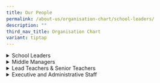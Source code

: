 ```yaml
---
title: Our People
permalink: /about-us/organisation-chart/school-leaders/
description: ""
third_nav_title: Organisation Chart
variant: tiptap
---
```

<p></p>
<div data-type="detailGroup" class="isomer-accordion-group isomer-accordion isomer-accordion-white">
<details class="isomer-details">
<summary>School Leaders</summary>
<div data-type="detailsContent" class="isomer-details-content">
<table style="minWidth: 75px">
<colgroup>
<col>
<col>
<col>
</colgroup>
<tbody>
<tr>
<th rowspan="1" colspan="1">
<p></p>
<div class="isomer-image-wrapper">
<img style="width: 100%" height="auto" width="100%" alt="" src="/images/Org Pics/mr_abdul_harris_bin_sumardi.jpg">
</div>
</th>
<th rowspan="1" colspan="1">
<p></p>
<div class="isomer-image-wrapper">
<img style="width: 100%" height="auto" width="100%" alt="" src="/images/Org Pics/Mr_Hoi_Weng_Kit_Derrick.jpg">
</div>
</th>
<th rowspan="1" colspan="1">
<p></p>
<div class="isomer-image-wrapper">
<img style="width: 40%;" height="auto" width="100%" alt="" src="/images/Org Pics/Ms__Theodora_Huang_Xinyi__Vice_Principal_.jpg">
</div>
</th>
</tr>
<tr>
<td rowspan="1" colspan="1">
<p><strong>Mr Abdul Harris Sumardi</strong>
</p>
</td>
<td rowspan="1" colspan="1">
<p><strong>Mr Derrick Hoi Weng Kit</strong>
</p>
</td>
<td rowspan="1" colspan="1">
<p><strong>Ms Theodora</strong>
<br><strong>Huang Xinyi</strong>
</p>
</td>
</tr>
<tr>
<td rowspan="1" colspan="1">
<p>Principal</p>
</td>
<td rowspan="1" colspan="1">
<p>Vice-Principal</p>
</td>
<td rowspan="1" colspan="1">
<p>Vice-Principal</p>
</td>
</tr>
</tbody>
</table>
</div>
</details>
</div>
<div data-type="detailGroup" class="isomer-accordion-group isomer-accordion isomer-accordion-white">
<details class="isomer-details">
<summary>Middle Managers</summary>
<div data-type="detailsContent" class="isomer-details-content">
<table style="minWidth: 50px">
<colgroup>
<col>
<col>
</colgroup>
<tbody>
<tr>
<td rowspan="1" colspan="1">
<p></p>
<div class="isomer-image-wrapper">
<img style="width: 50%;" height="auto" width="100%" alt="" src="/images/Org Pics/Mdm_Fauziah_Bte_Ahmad.jpg">
</div>
</td>
<td rowspan="1" colspan="1">
<p></p>
<div class="isomer-image-wrapper">
<img style="width: 50%;" height="auto" width="100%" alt="" src="/images/Org Pics/Miss_Lee_Chew_Yen.jpg">
</div>
</td>
</tr>
<tr>
<td rowspan="1" colspan="1">
<p><strong>Mdm Fauziah Bte Ahmad</strong>
</p>
<p>HOD/Character &amp; Citizenship Education</p>
</td>
<td rowspan="1" colspan="1">
<p><strong>Ms Lee Chew Yen<br></strong>HOD/English Language &amp; Literature</p>
</td>
</tr>
<tr>
<td rowspan="1" colspan="1">
<p></p>
<div class="isomer-image-wrapper">
<img style="width: 50%;" height="auto" width="100%" alt="" src="/images/Org Pics/Mr_Zhong_Shenghan_Desmond_400.jpg">
</div>
</td>
<td rowspan="1" colspan="1">
<p></p>
<div class="isomer-image-wrapper">
<img style="width: 50%;" height="auto" width="100%" alt="" src="/images/Org Pics/Mdm_Quek_Liza__Guo_Lisha_.jpg">
</div>
</td>
</tr>
<tr>
<td rowspan="1" colspan="1">
<p><strong>Mr Zhong Shenghan Desmond<br></strong>HOD/Humanities</p>
</td>
<td rowspan="1" colspan="1">
<p><strong>Mdm Quek Liza<br></strong>HOD/ICT</p>
</td>
</tr>
<tr>
<td rowspan="1" colspan="1">
<p></p>
<div class="isomer-image-wrapper">
<img style="width: 50%;" height="auto" width="100%" alt="" src="/images/Org Pics/mr_lau_yongxing_bob.jpg">
</div>
</td>
<td rowspan="1" colspan="1">
<p></p>
<div class="isomer-image-wrapper">
<img style="width: 50%;" height="auto" width="100%" alt="" src="/images/Org Pics/Mr_Li_Yundong.jpg">
</div>
</td>
</tr>
<tr>
<td rowspan="1" colspan="1">
<p><strong>Mr Lau Yongxing Bob<br></strong> HOD/Mathematics</p>
</td>
<td rowspan="1" colspan="1">
<p><strong>Mr Li Yundong<br></strong>HOD/Mother Tongue Languages</p>
</td>
</tr>
<tr>
<td rowspan="1" colspan="1">
<p></p>
<div class="isomer-image-wrapper">
<img style="width: 50%;" height="auto" width="100%" alt="" src="/images/Org Pics/Mdm_Goh_Sok_Fern.jpg">
</div>
</td>
<td rowspan="1" colspan="1">
<p></p>
<div class="isomer-image-wrapper">
<img style="width: 50%;" height="auto" width="100%" alt="" src="/images/Org Pics/Mdm_Nur_Rakeezah_Bte_Abdul_Rahim.jpg">
</div>
</td>
</tr>
<tr>
<td rowspan="1" colspan="1">
<p><strong>Mdm Goh Sok Fern<br></strong>HOD/Science</p>
</td>
<td rowspan="1" colspan="1">
<p><strong>Mdm Nur Rakeezah Bte Abdul Rahim<br></strong>HOD/Student Management</p>
</td>
</tr>
<tr>
<td rowspan="1" colspan="1">
<p></p>
<div class="isomer-image-wrapper">
<img style="width: 50%;" height="auto" width="100%" alt="" src="/images/Org Pics/mr_heng_yih_foo_hector.jpg">
</div>
</td>
<td rowspan="1" colspan="1">
<p></p>
<div class="isomer-image-wrapper">
<img style="width: 50%;" height="auto" width="100%" alt="" src="/images/Org Pics/Mdm_Nur_Hidayah_Binte_Moktar.jpg">
</div>
</td>
</tr>
<tr>
<td rowspan="1" colspan="1">
<p><strong>Mr Heng Yih Foo Hector<br></strong> HOD/Technology &amp; Design</p>
</td>
<td rowspan="1" colspan="1">
<p><strong>Mdm Nur Hidayah Bte Moktar<br></strong> School Staff Developer</p>
</td>
</tr>
<tr>
<td rowspan="1" colspan="1">
<p></p>
<p></p>
<p></p>
<p></p>
<p></p>
<p></p>
<p></p>
<p><strong>Mr Foo Chee Sian Eric<br></strong>HOD/PE CCA</p>
</td>
<td rowspan="1" colspan="1">
<p></p>
</td>
</tr>
<tr>
<td rowspan="1" colspan="1">
<p></p>
<div class="isomer-image-wrapper">
<img style="width: 50%;" height="auto" width="100%" alt="" src="/images/Org Pics/Miss_Maria_Bte_Marzuki.jpg">
</div>
</td>
<td rowspan="1" colspan="1">
<p></p>
<div class="isomer-image-wrapper">
<img style="width: 50%;" height="auto" width="100%" alt="" src="/images/Org Pics/Ms_Nurul_Atika_Binti_Ramli.jpg">
</div>
<p></p>
</td>
</tr>
<tr>
<td rowspan="1" colspan="1">
<p><strong>Ms Maria Marzuki<br></strong>Year Head/ Lower Sec</p>
</td>
<td rowspan="1" colspan="1">
<p><strong>Ms Nurul Atika Bte Ramli<br></strong>Assistant Year Head/Lower
Sec</p>
</td>
</tr>
<tr>
<td rowspan="1" colspan="1">
<div class="isomer-image-wrapper">
<img style="width:55%" height="auto" width="100%" src="/images/miss%20teo%20shi%20yun%20madeline.jpg">
</div>
<p></p>
</td>
<td rowspan="1" colspan="1">
<p></p>
<div class="isomer-image-wrapper">
<img style="width: 50%;" height="auto" width="100%" alt="" src="/images/Org Pics/Ms_Loh_May_Kay_Maria__Luo_Meiqi_.jpg">
</div>
</td>
</tr>
<tr>
<td rowspan="1" colspan="1">
<p><strong>Ms Teo Shi Yun Madeline<br></strong> SH/Food &amp; Nutrition</p>
</td>
<td rowspan="1" colspan="1">
<p><strong>Ms Loh May-Kay Maria<br></strong> SH/History &amp; Social Studies</p>
</td>
</tr>
<tr>
<td rowspan="1" colspan="1">
<p></p>
<div class="isomer-image-wrapper">
<img style="width: 50%;" height="auto" width="100%" alt="" src="/images/Org Pics/Mr_Lee_Chuen_Hing.jpg">
</div>
</td>
<td rowspan="1" colspan="1">
<div class="isomer-image-wrapper">
<img style="width:55%" height="auto" width="100%" src="/images/mr%20chan%20chi%20thio.jpeg">
</div>
</td>
</tr>
<tr>
<td rowspan="1" colspan="1">
<p><strong>Mr Lee Chuen Hing<br></strong> SH/Mathematics</p>
</td>
<td rowspan="1" colspan="1">
<p><strong>Mr Chan Chi Thio<br></strong> SH/ICT</p>
</td>
</tr>
<tr>
<td rowspan="1" colspan="1">
<p></p>
<div class="isomer-image-wrapper">
<img style="width: 50%;" height="auto" width="100%" alt="" src="/images/Org Pics/Ms_Nadia_Bte_Eddy_Razali.jpg">
</div>
</td>
<td rowspan="1" colspan="1">
<div class="isomer-image-wrapper">
<img style="width:50%" height="auto" width="100%" src="/images/miss melissa manuela rama shan.jpg">
</div>
</td>
</tr>
<tr>
<td rowspan="1" colspan="1">
<p><strong>Mdm Nadia Binte Eddy Razali <br></strong>SH/Character &amp; Citizenship
Education</p>
</td>
<td rowspan="1" colspan="1">
<p><strong>Ms Melissa Manuela</strong>
</p>
<p>SH/Chemistry</p>
</td>
</tr>
<tr>
<td rowspan="1" colspan="1">
<p></p>
<div class="isomer-image-wrapper">
<img style="width: 50%;" height="auto" width="100%" alt="" src="/images/Org Pics/Mr_Robert_Lee_Teck_Choon_400.jpg">
</div>
<p></p>
</td>
<td rowspan="1" colspan="1">
<div class="isomer-image-wrapper">
<img style="width:55%" height="auto" width="100%" src="/images/mr mohammad redzuan bin ja'afar.jpg">
</div>
<p></p>
</td>
</tr>
<tr>
<td rowspan="1" colspan="1">
<p><strong>Mr Lee Teck Choon Robert<br></strong> SH/Physical Education</p>
</td>
<td rowspan="1" colspan="1">
<p><strong>Mr Mohammad Redzuan Bin Jaafar<br></strong>SH/Student Management</p>
</td>
</tr>
<tr>
<td rowspan="1" colspan="1">
<div class="isomer-image-wrapper">
<img style="width: 50%;" height="auto" width="100%" alt="" src="/images/Org Pics/Ms_Natria_Binte_Nor_Siman.jpg">
</div>
</td>
<td rowspan="1" colspan="1">
<p></p>
<div class="isomer-image-wrapper">
<img style="width: 50%;" height="auto" width="100%" alt="" src="/images/Org Pics/Mdm_Tang_Tai_Chi.jpg">
</div>
</td>
</tr>
<tr>
<td rowspan="1" colspan="1">
<p><strong>Mdm Natria Nor Siman</strong>
<br>SH/21CC</p>
</td>
<td rowspan="1" colspan="1">
<p><strong>Mdm Tang Tai-Chi</strong>
<br>SH/Aesthetics</p>
</td>
</tr>
</tbody>
</table>
<p></p>
</div>
</details>
</div>
<div data-type="detailGroup" class="isomer-accordion-group isomer-accordion isomer-accordion-white">
<details class="isomer-details">
<summary>Lead Teachers &amp; Senior Teachers</summary>
<div data-type="detailsContent" class="isomer-details-content">
<table style="minWidth: 50px">
<colgroup>
<col>
<col>
</colgroup>
<tbody>
<tr>
<td rowspan="1" colspan="1">
<p></p>
</td>
<td rowspan="1" colspan="1">
<p></p>
</td>
</tr>
<tr>
<td rowspan="1" colspan="1">
<div class="isomer-image-wrapper">
<img style="width: 100%" height="auto" width="100%" alt="" src="/images/Org Pics/mdm_saha_mousumi.jpg">
</div>
</td>
<td rowspan="1" colspan="1">
<div class="isomer-image-wrapper">
<img style="width: 50%;" height="auto" width="100%" alt="" src="/images/Org Pics/Mr_Syed_Ali_Bin_Mohamed_Alhabshee.jpg">
</div>
</td>
</tr>
<tr>
<td rowspan="1" colspan="1">
<p><strong>Mdm Saha Mousumi</strong>
<br>LT/English Language</p>
</td>
<td rowspan="1" colspan="1">
<p><strong>Mr Syed Ali Bin Mohamed Alhabshee</strong>
<br>LT/Physics</p>
</td>
</tr>
<tr>
<td rowspan="1" colspan="1">
<p></p>
<div class="isomer-image-wrapper">
<img style="width: 100%;" height="auto" width="100%" alt="" src="/images/Org Pics/Mdm_Wang_Fang.jpg">
</div>
</td>
<td rowspan="1" colspan="1">
<p></p>
<div class="isomer-image-wrapper">
<img style="width: 50%;" height="auto" width="100%" alt="" src="/images/Org Pics/Mdm_Puvaneswari_D_O_Raman.jpg">
</div>
<p></p>
</td>
</tr>
<tr>
<td rowspan="1" colspan="1">
<p><strong>Mdm Wang Fang</strong> 
<br>ST/Chinese Language</p>
</td>
<td rowspan="1" colspan="1">
<p><strong>Mdm Puvaneswari d/o Raman</strong> 
<br>ST/Mathematics</p>
</td>
</tr>
<tr>
<td rowspan="1" colspan="1">
<p></p>
<div class="isomer-image-wrapper">
<img style="width: 100%;" height="auto" width="100%" alt="" src="/images/Org Pics/mr_muhamad_hamim_b_abdul_rahim.jpg">
</div>
</td>
<td rowspan="1" colspan="1">
<p></p>
<div class="isomer-image-wrapper">
<img style="width: 50%;" height="auto" width="100%" alt="" src="/images/Org Pics/Mr_Ahmad_Luqman_Bin_Ghazali.jpg">
</div>
</td>
</tr>
<tr>
<td rowspan="1" colspan="1">
<p><strong>Mr Muhammad Hamim B Abdul Rahim</strong> 
<br>ST/PE</p>
</td>
<td rowspan="1" colspan="1">
<p><strong>Mr Ahmad Luqman Bin Ghazali</strong> 
<br>ST/CCE</p>
</td>
</tr>
<tr>
<td rowspan="1" colspan="1">
<p></p>
<div class="isomer-image-wrapper">
<img style="width: 100%;" height="auto" width="100%" alt="" src="/images/Org Pics/Mdm_Farhana_Binte_Mokhtar.jpg">
</div>
</td>
<td rowspan="1" colspan="1">
<p></p>
<div class="isomer-image-wrapper">
<img style="width: 50%;" height="auto" width="100%" alt="" src="/images/Org Pics/ms_lim_shi_lei.jpg">
</div>
</td>
</tr>
<tr>
<td rowspan="1" colspan="1">
<p><strong>Mdm Farhana Binte Mokhtar</strong> 
<br>ST/Malay Language</p>
</td>
<td rowspan="1" colspan="1">
<p><strong>Mdm Lim Shi Lei</strong>
<br>ST/Biology</p>
</td>
</tr>
</tbody>
</table>
<p></p>
</div>
</details>
</div>
<div data-type="detailGroup" class="isomer-accordion-group isomer-accordion isomer-accordion-white">
<details class="isomer-details">
<summary>Executive and Administrative Staff</summary>
<div data-type="detailsContent" class="isomer-details-content">
<p></p>
<table style="minWidth: 50px">
<colgroup>
<col>
<col>
</colgroup>
<tbody>
<tr>
<th rowspan="1" colspan="1">
<p></p>
<div class="isomer-image-wrapper">
<img style="width: 50%;" height="auto" width="100%" alt="" src="/images/Org Pics/Mr_Wang_Pok_Shien.jpg">
</div>
</th>
<th rowspan="1" colspan="1">
<p></p>
<div class="isomer-image-wrapper">
<img style="width: 50%;" height="auto" width="100%" alt="" src="/images/Org Pics/mdm_nor_haseena_binte_masrip.jpg">
</div>
</th>
</tr>
<tr>
<td rowspan="1" colspan="1">
<p><strong>Mr Wang Pok Shien</strong>
</p>
<p>Administration Manager</p>
</td>
<td rowspan="1" colspan="1">
<p><strong>Mdm Nor Haseena Masrip</strong>
</p>
<p>Operations Manager</p>
</td>
</tr>
</tbody>
</table>
</div>
</details>
</div>
<p></p>
<p></p>